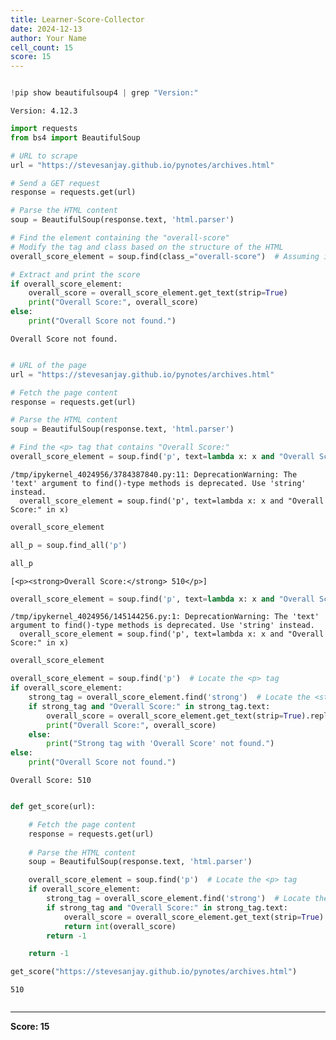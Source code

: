 ```yaml
---
title: Learner-Score-Collector
date: 2024-12-13
author: Your Name
cell_count: 15
score: 15
---
```


```python

```


```python
!pip show beautifulsoup4 | grep "Version:"
```

    Version: 4.12.3



```python
import requests
from bs4 import BeautifulSoup

# URL to scrape
url = "https://stevesanjay.github.io/pynotes/archives.html"

# Send a GET request
response = requests.get(url)

# Parse the HTML content
soup = BeautifulSoup(response.text, 'html.parser')

# Find the element containing the "overall-score"
# Modify the tag and class based on the structure of the HTML
overall_score_element = soup.find(class_="overall-score")  # Assuming it has this class

# Extract and print the score
if overall_score_element:
    overall_score = overall_score_element.get_text(strip=True)
    print("Overall Score:", overall_score)
else:
    print("Overall Score not found.")
```

    Overall Score not found.



```python

```


```python
# URL of the page
url = "https://stevesanjay.github.io/pynotes/archives.html"

# Fetch the page content
response = requests.get(url)

# Parse the HTML content
soup = BeautifulSoup(response.text, 'html.parser')

# Find the <p> tag that contains "Overall Score:"
overall_score_element = soup.find('p', text=lambda x: x and "Overall Score:" in x)
```

    /tmp/ipykernel_4024956/3784387840.py:11: DeprecationWarning: The 'text' argument to find()-type methods is deprecated. Use 'string' instead.
      overall_score_element = soup.find('p', text=lambda x: x and "Overall Score:" in x)



```python
overall_score_element
```


```python
all_p = soup.find_all('p')
```


```python
all_p
```




    [<p><strong>Overall Score:</strong> 510</p>]




```python
overall_score_element = soup.find('p', text=lambda x: x and "Overall Score:" in x)
```

    /tmp/ipykernel_4024956/145144256.py:1: DeprecationWarning: The 'text' argument to find()-type methods is deprecated. Use 'string' instead.
      overall_score_element = soup.find('p', text=lambda x: x and "Overall Score:" in x)



```python
overall_score_element
```


```python
overall_score_element = soup.find('p')  # Locate the <p> tag
if overall_score_element:
    strong_tag = overall_score_element.find('strong')  # Locate the <strong> tag inside <p>
    if strong_tag and "Overall Score:" in strong_tag.text:
        overall_score = overall_score_element.get_text(strip=True).replace("Overall Score:", "").strip()
        print("Overall Score:", overall_score)
    else:
        print("Strong tag with 'Overall Score' not found.")
else:
    print("Overall Score not found.")
```

    Overall Score: 510



```python

```


```python
def get_score(url):

    # Fetch the page content
    response = requests.get(url)
    
    # Parse the HTML content
    soup = BeautifulSoup(response.text, 'html.parser')

    overall_score_element = soup.find('p')  # Locate the <p> tag
    if overall_score_element:
        strong_tag = overall_score_element.find('strong')  # Locate the <strong> tag inside <p>
        if strong_tag and "Overall Score:" in strong_tag.text:
            overall_score = overall_score_element.get_text(strip=True).replace("Overall Score:", "").strip()
            return int(overall_score)
        return -1

    return -1    
```


```python
get_score("https://stevesanjay.github.io/pynotes/archives.html")
```




    510




```python

```


---
**Score: 15**